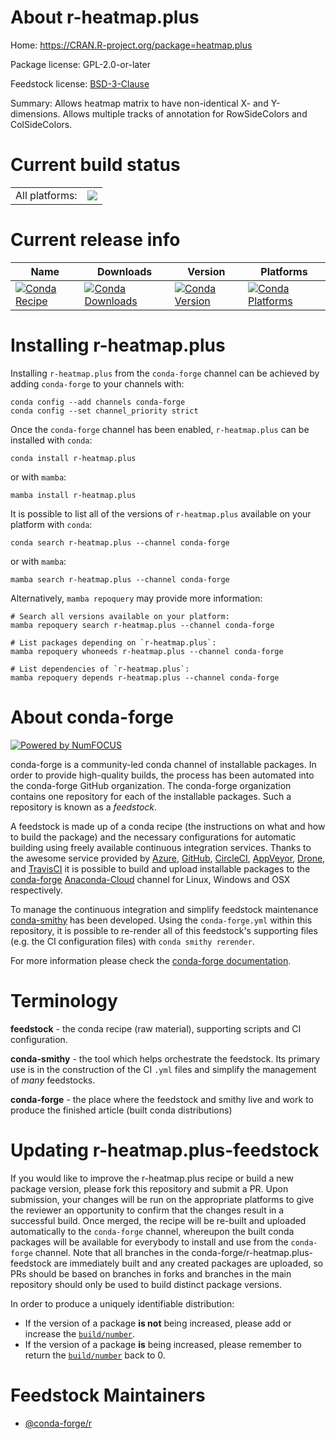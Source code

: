 About r-heatmap.plus
====================

Home: https://CRAN.R-project.org/package=heatmap.plus

Package license: GPL-2.0-or-later

Feedstock license: [BSD-3-Clause](https://github.com/conda-forge/r-heatmap.plus-feedstock/blob/main/LICENSE.txt)

Summary: Allows heatmap matrix to have non-identical X- and Y-dimensions.  Allows multiple tracks of annotation for RowSideColors and ColSideColors.

Current build status
====================


<table><tr><td>All platforms:</td>
    <td>
      <a href="https://dev.azure.com/conda-forge/feedstock-builds/_build/latest?definitionId=1232&branchName=main">
        <img src="https://dev.azure.com/conda-forge/feedstock-builds/_apis/build/status/r-heatmap.plus-feedstock?branchName=main">
      </a>
    </td>
  </tr>
</table>

Current release info
====================

| Name | Downloads | Version | Platforms |
| --- | --- | --- | --- |
| [![Conda Recipe](https://img.shields.io/badge/recipe-r--heatmap.plus-green.svg)](https://anaconda.org/conda-forge/r-heatmap.plus) | [![Conda Downloads](https://img.shields.io/conda/dn/conda-forge/r-heatmap.plus.svg)](https://anaconda.org/conda-forge/r-heatmap.plus) | [![Conda Version](https://img.shields.io/conda/vn/conda-forge/r-heatmap.plus.svg)](https://anaconda.org/conda-forge/r-heatmap.plus) | [![Conda Platforms](https://img.shields.io/conda/pn/conda-forge/r-heatmap.plus.svg)](https://anaconda.org/conda-forge/r-heatmap.plus) |

Installing r-heatmap.plus
=========================

Installing `r-heatmap.plus` from the `conda-forge` channel can be achieved by adding `conda-forge` to your channels with:

```
conda config --add channels conda-forge
conda config --set channel_priority strict
```

Once the `conda-forge` channel has been enabled, `r-heatmap.plus` can be installed with `conda`:

```
conda install r-heatmap.plus
```

or with `mamba`:

```
mamba install r-heatmap.plus
```

It is possible to list all of the versions of `r-heatmap.plus` available on your platform with `conda`:

```
conda search r-heatmap.plus --channel conda-forge
```

or with `mamba`:

```
mamba search r-heatmap.plus --channel conda-forge
```

Alternatively, `mamba repoquery` may provide more information:

```
# Search all versions available on your platform:
mamba repoquery search r-heatmap.plus --channel conda-forge

# List packages depending on `r-heatmap.plus`:
mamba repoquery whoneeds r-heatmap.plus --channel conda-forge

# List dependencies of `r-heatmap.plus`:
mamba repoquery depends r-heatmap.plus --channel conda-forge
```


About conda-forge
=================

[![Powered by
NumFOCUS](https://img.shields.io/badge/powered%20by-NumFOCUS-orange.svg?style=flat&colorA=E1523D&colorB=007D8A)](https://numfocus.org)

conda-forge is a community-led conda channel of installable packages.
In order to provide high-quality builds, the process has been automated into the
conda-forge GitHub organization. The conda-forge organization contains one repository
for each of the installable packages. Such a repository is known as a *feedstock*.

A feedstock is made up of a conda recipe (the instructions on what and how to build
the package) and the necessary configurations for automatic building using freely
available continuous integration services. Thanks to the awesome service provided by
[Azure](https://azure.microsoft.com/en-us/services/devops/), [GitHub](https://github.com/),
[CircleCI](https://circleci.com/), [AppVeyor](https://www.appveyor.com/),
[Drone](https://cloud.drone.io/welcome), and [TravisCI](https://travis-ci.com/)
it is possible to build and upload installable packages to the
[conda-forge](https://anaconda.org/conda-forge) [Anaconda-Cloud](https://anaconda.org/)
channel for Linux, Windows and OSX respectively.

To manage the continuous integration and simplify feedstock maintenance
[conda-smithy](https://github.com/conda-forge/conda-smithy) has been developed.
Using the ``conda-forge.yml`` within this repository, it is possible to re-render all of
this feedstock's supporting files (e.g. the CI configuration files) with ``conda smithy rerender``.

For more information please check the [conda-forge documentation](https://conda-forge.org/docs/).

Terminology
===========

**feedstock** - the conda recipe (raw material), supporting scripts and CI configuration.

**conda-smithy** - the tool which helps orchestrate the feedstock.
                   Its primary use is in the construction of the CI ``.yml`` files
                   and simplify the management of *many* feedstocks.

**conda-forge** - the place where the feedstock and smithy live and work to
                  produce the finished article (built conda distributions)


Updating r-heatmap.plus-feedstock
=================================

If you would like to improve the r-heatmap.plus recipe or build a new
package version, please fork this repository and submit a PR. Upon submission,
your changes will be run on the appropriate platforms to give the reviewer an
opportunity to confirm that the changes result in a successful build. Once
merged, the recipe will be re-built and uploaded automatically to the
`conda-forge` channel, whereupon the built conda packages will be available for
everybody to install and use from the `conda-forge` channel.
Note that all branches in the conda-forge/r-heatmap.plus-feedstock are
immediately built and any created packages are uploaded, so PRs should be based
on branches in forks and branches in the main repository should only be used to
build distinct package versions.

In order to produce a uniquely identifiable distribution:
 * If the version of a package **is not** being increased, please add or increase
   the [``build/number``](https://docs.conda.io/projects/conda-build/en/latest/resources/define-metadata.html#build-number-and-string).
 * If the version of a package **is** being increased, please remember to return
   the [``build/number``](https://docs.conda.io/projects/conda-build/en/latest/resources/define-metadata.html#build-number-and-string)
   back to 0.

Feedstock Maintainers
=====================

* [@conda-forge/r](https://github.com/conda-forge/r/)

